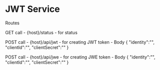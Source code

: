 # JWT Service

Routes

GET call  - {host}/status         -  for status

POST call - {host}/api/jwt        -  for creating JWT token - 
Body
{
    "identity":"<identity>",
    "clientId":"<clientId>",
    "clientSecret":"<clientSecret>"
}

POST call - {host}/api/jwe        - for creating JWE token - 
Body
{
    "identity":"<identity>",
    "clientId":"<clientId>",
    "clientSecret":"<clientSecret>"
}